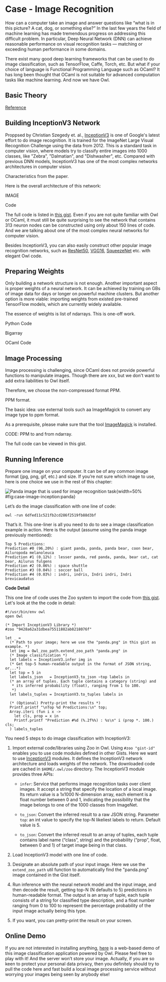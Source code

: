# Case - Image Recognition

How can a computer take an image and answer questions like “what is in this picture? A cat, dog, or something else?” 
In the last few years the field of machine learning has made tremendous progress on addressing this difficult problem. In particular, Deep Neural Network (DNN) can achieve reasonable performance on visual recognition tasks — matching or exceeding human performance in some domains.

There exist many good deep learning frameworks that can be used to do image classification, such as TensorFlow, Caffe, Torch, etc. But what if your choice of language is Functional Programming Language such as OCaml? It has long been thought that OCaml is not suitable for advanced computation tasks like machine learning. And now we have Owl.

## Basic Theory

[Reference](https://towardsdatascience.com/module-6-image-recognition-for-insurance-claim-handling-part-i-a338d16c9de0)

## Building InceptionV3 Network

Proppsed by Christian Szegedy et. al., [InceptionV3](https://arxiv.org/abs/1512.00567) is one of Google's latest effort to do image recognition. It is trained for the ImageNet Large Visual Recognition Challenge using the data from 2012. This is a standard task in computer vision, where models try to classify entire images into 1000 classes, like "Zebra", "Dalmatian", and "Dishwasher", etc. Compared with previous DNN models, InceptionV3 has one of the most complex networks architectures in computer vision.

Characteristics from the paper.

Here is the overall architecture of this network:

IMAGE

Code

The full code is listed in [this gist](https://gist.github.com/jzstark/9428a62a31dbea75511882ab8218076f). 
Even if you are not quite familiar with Owl or OCaml, it must still be quite surprising to see the network that contains 313 neuron nodes can be constructed using only about 150 lines of code. And we are talking about one of the most complex neural networks for computer vision. 

Besides InceptionV3, you can also easily construct other popular image recognition networks, such as [ResNet50](https://gist.github.com/pvdhove/a05bf0dbe62361b9c2aff89d26d09ba1), [VGG16](https://gist.github.com/jzstark/f5409c44d6444921a8ceec00e33c42c4), [SqueezeNet](https://gist.github.com/jzstark/c424e1d1454d58cfb9b0284ba1925a48) etc. with elegant Owl code.  

## Preparing Weights

Only building a network structure is not enough. Another important aspect is proper weights of a neural network.
It can be achieved by training on GBs of image data for days or longer on powerful machine clusters. 
But another option is more viable: importing weights from existed pre-trained TensorFlow models, which are currently widely available. 

The essence of weights is list of ndarrays. 
This is one-off work. 

Python Code 

Bigarray

OCaml Code


## Image Processing

Image processing is challenging, since OCaml does not provide powerful functions to manipulate images.
Though there are xxx, but we don't want to add extra liabilities to Owl itself. 

Therefore, we choose the non-compressed format PPM.

PPM format.

The basic idea: use external tools such aa ImageMagick to convert any image type to ppm format. 

As a prerequisite, please make sure that the tool [ImageMagick](https://www.imagemagick.org/) is installed.

CODE: PPM to and from ndarray.

The full code can be viewed in this gist.

## Running Inference

Prepare one image on your computer. It can be of any common image format (jpg, png, gif, etc.) and size. If you’re not sure which image to use, here is one choice we use in the rest of this chapter: 

![Panda image that is used for image recognition task](images/case-image-inception/panda.png){width=50% #fig:case-image-inception:panda}


Let’s do the image classification with one line of code:

```
owl -run 6dfed11c521fb2cd286f2519fb88d3bf
```

That’s it. This one-liner is all you need to do to see a image classification example in action. Here is the output (assume using the panda image previously mentioned):

```
Top 5 Predictions:
Prediction #0 (96.20%) : giant panda, panda, panda bear, coon bear, Ailuropoda melanoleuca
Prediction #1 (0.12%) : lesser panda, red panda, panda, bear cat, cat bear, Ailurus fulgens
Prediction #2 (0.06%) : space shuttle
Prediction #3 (0.04%) : soccer ball
Prediction #4 (0.03%) : indri, indris, Indri indri, Indri brevicaudatus
```

**Code Detail**

This one line of code uses the Zoo system to import the code from [this gist](https://gist.github.com/jzstark/6dfed11c521fb2cd286f2519fb88d3bf). Let's look at the the code in detail:

```
#!/usr/bin/env owl
open Owl

(* Import InceptionV3 Library *)
#zoo "9428a62a31dbea75511882ab8218076f"

let _ = 
  (* Path to your image; here we use the "panda.png" in this gist as example. *)
  let img = Owl_zoo_path.extend_zoo_path "panda.png" in
  (* Image classification *)
  let labels = InceptionV3.infer img in
  (* Get top-5 human-readable output in the format of JSON string, or...*) 
  let top = 5 in 
  let labels_json   = InceptionV3.to_json ~top labels in
  (* an array of tuples. Each tuple contains a category (string) and 
   * its inferred probability (float), ranging from 1 to 100.
   *)
  let labels_tuples = InceptionV3.to_tuples labels in

  (* (Optional) Pretty-print the results *)
  Printf.printf "\nTop %d Predictions:\n" top;
  Array.iteri (fun i x -> 
    let cls, prop = x in 
    Printf.printf "Prediction #%d (%.2f%%) : %s\n" i (prop *. 100.) cls;
  ) labels_tuples
```

You need 5 steps to do image classification with InceptionV3:

1. Import external code/libraries using Zoo in Owl. Using `#zoo "gist-id"` enables you to use code modules defined in other Gists. Here we want to use [InceptionV3](https://gist.github.com/jzstark/9428a62a31dbea75511882ab8218076f) modules. It defines the InceptionV3 network architecture and loads weights of the network. The downloaded code are cached in `$HOME/.owl/zoo` directory.
The InceptionV3 module provides three APIs:

    - `infer`: Service that performs image recognition tasks over client images. It accept a string that specify the location of a local image. Its return value is a 1x1000 N-dimension array, each element is a float number between 0 and 1, indicating the possibility that the image belongs to one of the 1000 classes from ImageNet.

    - `to_json`: Convert the inferred result to a raw JSON string. Parameter `top`: an int value to specify the top-N likeliest labels to return. Default value is 5.

    - `to_json`: Convert the inferred result to an array of tuples, each tuple contains label name (“class”, string) and the probability (“prop”, float, between 0 and 1) of target image being in that class.

2. Load InceptionV3 model with one line of code.

3. Designate an absolute path of your input image. Here we use the `extend_zoo_path` util function to automatically find the "panda.png" image contained in the Gist itself.

4. Run inference with the neural network model and the input image, and then decode the result, getting top-N (N defaults to 5) predictions in human-readable format. The output is an array of tuple, each tuple consists of a string for classified type description, and a float number ranging from 0 to 100 to represent the percentage probability of the input image actually being this type.

5. If you want, you can pretty-print the result on your screen.


## Online Demo

If you are not interested in installing anything, [here](http://demo.ocaml.xyz/) is a web-based demo of this image classification application powered by Owl. Please feel free to play with it! And the server won’t store your image. Actually, if you are so keen to protect your personal data privacy, then you definitely should try to pull the code here and fast build a local image processing service without worrying your images being seen by anybody else!

